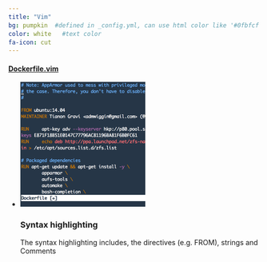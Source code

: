 ```yaml
---
title: "Vim"
bg: pumpkin  #defined in _config.yml, can use html color like '#0fbfcf'
color: white   #text color
fa-icon: cut
---
```


#### [Dockerfile.vim](https://github.com/docker/docker/tree/master/contrib/syntax/vim)

<ul class="screenshot-images">
  <li>
      <img src="../img/misc/vim-syntaxh.png">
      <h3>Syntax highlighting</h3>
      <p>The syntax highlighting includes, the directives (e.g. FROM), strings and Comments</p>
  </li>
</ul>
